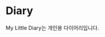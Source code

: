 # Diary
My Little Diary는 개인용 다이어리입니다.


<!--stackedit_data:
eyJoaXN0b3J5IjpbLTE2MzcwNDgyMjUsLTExMTY5NTkyNTVdfQ
==
-->